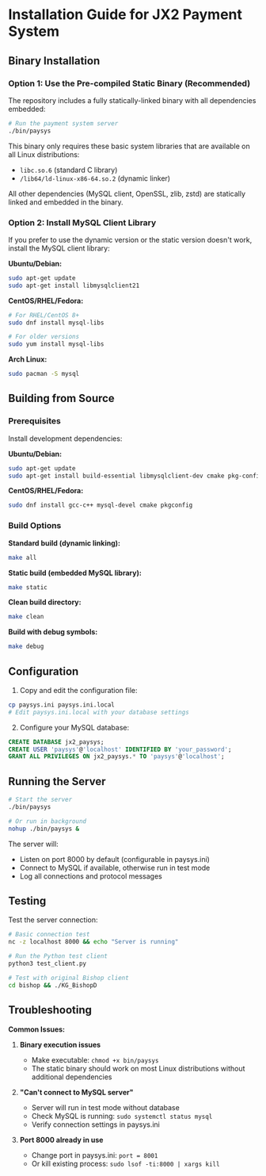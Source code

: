 # Installation Guide for JX2 Payment System

## Binary Installation

### Option 1: Use the Pre-compiled Static Binary (Recommended)

The repository includes a fully statically-linked binary with all dependencies embedded:

```bash
# Run the payment system server
./bin/paysys
```

This binary only requires these basic system libraries that are available on all Linux distributions:
- `libc.so.6` (standard C library)
- `/lib64/ld-linux-x86-64.so.2` (dynamic linker)

All other dependencies (MySQL client, OpenSSL, zlib, zstd) are statically linked and embedded in the binary.

### Option 2: Install MySQL Client Library

If you prefer to use the dynamic version or the static version doesn't work, install the MySQL client library:

**Ubuntu/Debian:**
```bash
sudo apt-get update
sudo apt-get install libmysqlclient21
```

**CentOS/RHEL/Fedora:**
```bash
# For RHEL/CentOS 8+
sudo dnf install mysql-libs

# For older versions
sudo yum install mysql-libs
```

**Arch Linux:**
```bash
sudo pacman -S mysql
```

## Building from Source

### Prerequisites

Install development dependencies:

**Ubuntu/Debian:**
```bash
sudo apt-get update
sudo apt-get install build-essential libmysqlclient-dev cmake pkg-config
```

**CentOS/RHEL/Fedora:**
```bash
sudo dnf install gcc-c++ mysql-devel cmake pkgconfig
```

### Build Options

**Standard build (dynamic linking):**
```bash
make all
```

**Static build (embedded MySQL library):**
```bash
make static
```

**Clean build directory:**
```bash
make clean
```

**Build with debug symbols:**
```bash
make debug
```

## Configuration

1. Copy and edit the configuration file:
```bash
cp paysys.ini paysys.ini.local
# Edit paysys.ini.local with your database settings
```

2. Configure your MySQL database:
```sql
CREATE DATABASE jx2_paysys;
CREATE USER 'paysys'@'localhost' IDENTIFIED BY 'your_password';
GRANT ALL PRIVILEGES ON jx2_paysys.* TO 'paysys'@'localhost';
```

## Running the Server

```bash
# Start the server
./bin/paysys

# Or run in background
nohup ./bin/paysys &
```

The server will:
- Listen on port 8000 by default (configurable in paysys.ini)
- Connect to MySQL if available, otherwise run in test mode
- Log all connections and protocol messages

## Testing

Test the server connection:
```bash
# Basic connection test
nc -z localhost 8000 && echo "Server is running"

# Run the Python test client
python3 test_client.py

# Test with original Bishop client
cd bishop && ./KG_BishopD
```

## Troubleshooting

**Common Issues:**

1. **Binary execution issues**
   - Make executable: `chmod +x bin/paysys`
   - The static binary should work on most Linux distributions without additional dependencies

2. **"Can't connect to MySQL server"**
   - Server will run in test mode without database
   - Check MySQL is running: `sudo systemctl status mysql`
   - Verify connection settings in paysys.ini

3. **Port 8000 already in use**
   - Change port in paysys.ini: `port = 8001`
   - Or kill existing process: `sudo lsof -ti:8000 | xargs kill`
